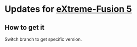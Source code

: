 Updates for [eXtreme-Fusion 5](http://extreme-fusion.org/)
===========

How to get it
-------------
Switch branch to get specific version.
